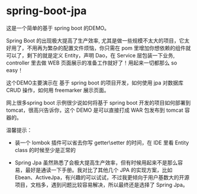 # spring-boot-jpa

这是一个简单的基于 spring boot 的DEMO。

Spring Boot 的出现极大提高了生产效率, 尤其是做一些规模不太大的项目，它太好用了，不用再为繁杂的配置文件烦恼，你只需在 pom 里增加你想依赖的组件就可以了，剩下的就是定义 Entity，声明 Dao，在 Service 层包装一下业务, controller 里去做 WEB 页面展示的准备工作就好了！用起来一切都那么 so easy！

这个DEMO主要演示在 基于 spring boot 的项目开发，如何使用 jpa 对数据库 CRUD 操作，如何用 freemarker 展示页面。

网上很多spring boot 示例很少说如何将基于 spring boot 开发的项目如何部署到 tomcat，很高兴告诉你，这个 DEMO 是可以直接打成 WAR 包发布到 tomcat 容器的。


温馨提示： 

* 装一个 lombok 插件可以省去你写 getter\setter 的时间，在 IDE 里看 Entity class 的时候至少是正常的

* Spring Jpa 虽然熟悉了会极大提高生产效率，但有时候用起来不是那么容易，最好是通读一下手册。我对比了其他几个 JPA 的实现方案，比如 Ebean、ActiveJpa，有兴趣的可以试试，不过我更倾向于用户基数大的开源项目，文档多，遇到问题比较容易解决，所以最终还是选择了 Spring Jpa。
